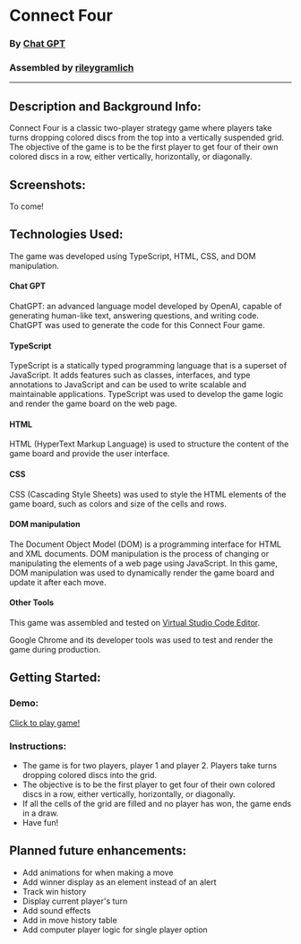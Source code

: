 # Connect Four
### By [Chat GPT](https://chat.openai.com/chat/)
### Assembled by [rileygramlich](https://github.com/rileygramlich)
---

## Description and Background Info:
Connect Four is a classic two-player strategy game where players take turns dropping colored discs from the top into a vertically suspended grid. The objective of the game is to be the first player to get four of their own colored discs in a row, either vertically, horizontally, or diagonally.

## Screenshots:
To come!
<!-- ![Screenshot of initialized game]() -->

## Technologies Used:
The game was developed using TypeScript, HTML, CSS, and DOM manipulation.

#### Chat GPT
ChatGPT: an advanced language model developed by OpenAI, capable of generating human-like text, answering questions, and writing code. ChatGPT was used to generate the code for this Connect Four game.

#### TypeScript
TypeScript is a statically typed programming language that is a superset of JavaScript. It adds features such as classes, interfaces, and type annotations to JavaScript and can be used to write scalable and maintainable applications. TypeScript was used to develop the game logic and render the game board on the web page.

#### HTML
HTML (HyperText Markup Language) is used to structure the content of the game board and provide the user interface.

#### CSS
CSS (Cascading Style Sheets) was used to style the HTML elements of the game board, such as colors and size of the cells and rows.

#### DOM manipulation
The Document Object Model (DOM) is a programming interface for HTML and XML documents. DOM manipulation is the process of changing or manipulating the elements of a web page using JavaScript. In this game, DOM manipulation was used to dynamically render the game board and update it after each move.


#### Other Tools
This game was assembled and tested on [Virtual Studio Code Editor](https://code.visualstudio.com/).


Google Chrome and its developer tools was used to test and render the game during production.

## Getting Started: 

### Demo:
[Click to play game!](https://rileygramlich.github.io/connect-four-by-GPT/)

### Instructions:
* The game is for two players, player 1 and player 2.
Players take turns dropping colored discs into the grid.
* The objective is to be the first player to get four of their own colored discs in a row, either vertically, horizontally, or diagonally.
* If all the cells of the grid are filled and no player has won, the game ends in a draw.
* Have fun!

## Planned future enhancements:
* Add animations for when making a move
* Add winner display as an element instead of an alert
* Track win history
* Display current player's turn
* Add sound effects
* Add in move history table
* Add computer player logic for single player option
